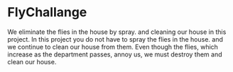 # FlyChallange
We eliminate the flies in the house by spray. and cleaning our house in this project. In this project you do not have to spray the flies in the house. and we continue to clean our house from them. Even though the flies, which increase as the department passes, annoy us, we must destroy them and clean our house.
